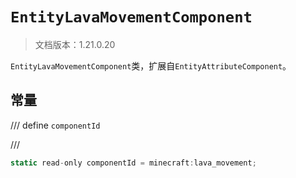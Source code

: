 # `EntityLavaMovementComponent`

> 文档版本：1.21.0.20

`EntityLavaMovementComponent`类，扩展自`EntityAttributeComponent`。

## 常量

/// define
`componentId`


///

```js
static read-only componentId = minecraft:lava_movement;
```


